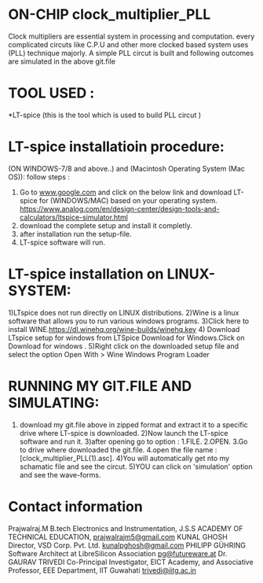 # ON-CHIP clock_multiplier_PLL

Clock multipliers are essential system in processing and computation. 
every complicated circuts like C.P.U and other more clocked based system uses (PLL) technique majorly.
A simple PLL circut is built and following outcomes are simulated in the above git.file

# TOOL USED :
*LT-spice (this is the tool which is used to build PLL circut )

# LT-spice installatioin procedure:
 (ON WINDOWS-7/8 and above..) and (Macintosh Operating System (Mac OS)):
 follow steps :
 1) Go to www.google.com and click on the below link and download LT-spice for (WINDOWS/MAC) based on your operating system.
 https://www.analog.com/en/design-center/design-tools-and-calculators/ltspice-simulator.html
 2) download the complete setup and install it completly.
 3) after installation run the setup-file.
 4) LT-spice software will run.
# LT-spice installation on LINUX-SYSTEM:
 1)LTspice does not run directly on LINUX distributions. 
 2)Wine is a linux software that allows you to run various windows programs.
 3)Click here to install WINE.https://dl.winehq.org/wine-builds/winehq.key
 4) Download LTspice setup for windows from LTSpice Download for Windows.Click on Download for windows .
 5)Right click on the downloaded setup file and select the option Open With > Wine Windows Program Loader
 
# RUNNING MY GIT.FILE AND SIMULATING:
1) download my git.file above in zipped format and extract it to a specific drive where LT-spice is downloaded.
2)Now launch the LT-spice software and run it.
3)after opening go to option :
                         1.FILE.
                         2.OPEN.
                         3.Go to drive where downloaded the git.file.
                         4.open the file name :[clock_multiplier_PLL(1).asc].
4)You will automatically get nto my schamatic file and see the circut.
5)YOU can click on 'simulation' option and see the wave-forms.

# Contact information
  Prajwalraj.M  B.tech Electronics and Instrumentation, J.S.S ACADEMY OF TECHNICAL EDUCATION, prajwalrajm5@gmail.com
 KUNAL GHOSH Director, VSD Corp. Pvt. Ltd. kunalpghosh@gmail.com
 PHILIPP GÜHRING Software Architect at LibreSilicon Association pg@futureware.at
 Dr. GAURAV TRIVEDI Co-Principal Investigator, EICT Academy,
 and Associative Professor, EEE Department, IIT Guwahati trivedi@iitg.ac.in

                        

                               
                                
                         







